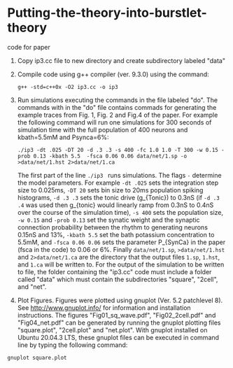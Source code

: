 # Putting-the-theory-into-burstlet-theory
code for paper


1. Copy ip3.cc file to new directory and create subdirectory labeled "data"
2. Compile code using g++ compiler (ver. 9.3.0) using the command: 
    ```
   g++ -std=c++0x -O2 ip3.cc -o ip3
   ```

3. Run simulations executing the commands in the file labeled "do". The commands with in the "do" file contains commads for generating the example traces from Fig. 1, Fig. 2 and Fig.4 of the paper. For example the following command will run one simulations for 300 seconds of simulation time with the full population of 400 neurons and kbath=5.5mM and Psynca=6%:
   ```
   ./ip3 -dt .025 -DT 20 -d .3 .3 -s 400 -fc 1.0 1.0 -T 300 -w 0.15 -prob 0.13 -kbath 5.5  -fsca 0.06 0.06 data/net/1.sp -o  >data/net/1.hst 2>data/net/1.ca
   ```
   The first part of the line ``./ip3 `` runs simulations.
   The flags ``-`` determine the model parameters. For example ``-dt .025`` sets the integration step size to 0.025ms,  ``-DT 20`` sets bin size to 20ms population spiking histograms, ``-d .3 .3`` sets the tonic drive (g_{Tonic}) to 0.3nS (if ``-d .3 .4`` was used then g_{tonic} would linearly ramp from 0.3nS to 0.4nS over the course of the simulation time), ``-s 400`` sets the population size, ``-w 0.15`` and ``-prob 0.13`` set the synatic weight and the synaptic connection probability between the rhythm to generating neurons 0.15nS and 13%, ``-kbath 5.5`` set the bath potassium concentration to 5.5mM, and ``-fsca 0.06 0.06`` sets the parameter P_{SynCa} in the paper (fsca in the code) to 0.06 or 6%. 
   Finally ``data/net/1.sp``, ``>data/net/1.hst`` and ``2>data/net/1.ca`` are the directory that the output files ``1.sp``, ``1.hst``, and ``1.ca`` will be written to. For the output of the simulation to be written to file, the folder containing the "ip3.cc" code must include a folder called "data" which must contain the subdirectories "square", "2cell", and "net".


4. Plot Figures. Figures were plotted using gnuplot (Ver. 5.2 patchlevel 8). See http://www.gnuplot.info/ for information and installation instructions. The figures "Fig01_sq_wave.pdf", "Fig02_2cell.pdf" and "Fig04_net.pdf" can be generated by running the gnuplot plotting files "square.plot", "2cell.plot" and "net.plot". With gnuplot installed on Ubuntu 20.04.3 LTS, these gnuplot files can be executed in command line by typing the following command:

```
gnuplot square.plot
```
